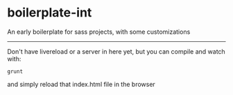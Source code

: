 # boilerplate-int
An early boilerplate for sass projects, with some customizations


---
Don't have livereload or a server in here yet, but you can compile and watch with:

```
grunt
```

and simply reload that index.html file in the browser

